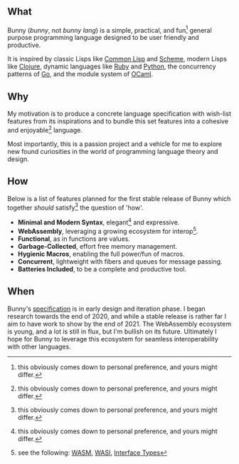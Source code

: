 ## What

Bunny (_bunny_, not _bunny lang_) is a simple, practical, and fun[^1] general purpose programming language designed to be user friendly and productive.

It is inspired by classic Lisps like [Common Lisp](https://common-lisp.net/) and [Scheme](https://schemers.org/), modern Lisps like [Clojure](https://clojure.org/), dynamic languages like [Ruby](https://www.ruby-lang.org/en/) and [Python](https://www.python.org/), the concurrency patterns of [Go](https://golang.org/), and the module system of [OCaml](https://ocaml.org/).

## Why

My motivation is to produce a concrete language specification with wish-list features from its inspirations and to bundle this set features into a cohesive and enjoyable[^1] language.

Most importantly, this is a passion project and a vehicle for me to explore new found curiosities in the world of programming language theory and design.

## How

Below is a list of features planned for the first stable release of Bunny which together _should_ satisfy[^1] the question of 'how'.

- **Minimal and Modern Syntax**, elegant[^1] and expressive.
- **WebAssembly**, leveraging a growing ecosystem for interop[^2].
- **Functional**, as in functions are values.
- **Garbage-Collected**, effort free memory management.
- **Hygienic Macros**, enabling the full power/fun of macros.
- **Concurrent**, lightweight with fibers and queues for message passing.
- **Batteries Included**, to be a complete and productive tool.

## When

Bunny's [specification](https://bunny-lang.org/specification/) is in early design and iteration phase. I began research towards the end of 2020, and while a stable release is rather far I aim to have work to show by the end of 2021. The WebAssembly ecosystem is young, and a lot is still in flux, but I'm bullish on its future. Ultimately I hope for Bunny to leverage this ecosystem for seamless interoperability with other languages.


[^1]: this obviously comes down to personal preference, and yours might differ.
[^2]: see the following: [WASM](https://webassembly.org), [WASI](https://wasi.dev), [Interface Types](https://hacks.mozilla.org/2019/08/webassembly-interface-types/)
